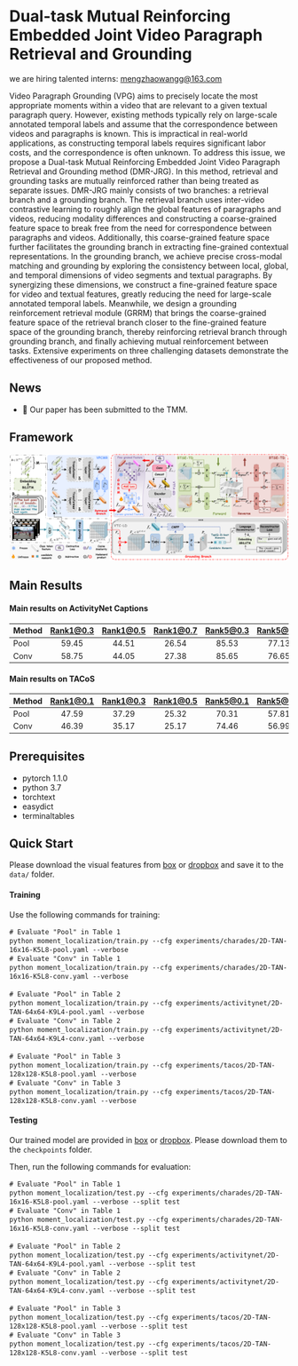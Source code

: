 # Dual-task Mutual Reinforcing Embedded Joint Video Paragraph Retrieval and Grounding

we are hiring talented interns: mengzhaowangg@163.com

Video Paragraph Grounding (VPG) aims to precisely locate the most appropriate moments within a video that are relevant to a given textual paragraph query. However, existing methods typically rely on large-scale annotated temporal labels and assume that the correspondence between videos and paragraphs is known. This is impractical in real-world applications, as constructing temporal labels requires significant labor costs, and the correspondence is often unknown. To address this issue, we propose a Dual-task Mutual Reinforcing Embedded Joint Video Paragraph Retrieval and Grounding method (DMR-JRG). In this method,  retrieval and grounding tasks are mutually reinforced rather than being treated as separate issues. DMR-JRG mainly consists of two branches: a retrieval branch and a grounding branch. The retrieval branch uses inter-video contrastive learning to roughly align the global features of paragraphs and videos, reducing modality differences and constructing a coarse-grained feature space to break free from the need for correspondence between paragraphs and videos. Additionally, this coarse-grained feature space further facilitates the grounding branch in extracting fine-grained contextual representations. In the grounding branch, we achieve precise cross-modal matching and grounding by exploring the consistency between local, global, and temporal dimensions of video segments and textual paragraphs. By synergizing these dimensions, we construct a fine-grained feature space for video and textual features, greatly reducing the need for large-scale annotated temporal labels. Meanwhile, we design a grounding reinforcement retrieval module (GRRM) that brings the coarse-grained feature space of the retrieval branch closer to the fine-grained feature space of the grounding branch, thereby reinforcing retrieval branch through grounding branch, and finally achieving mutual reinforcement between tasks. Extensive experiments on three challenging datasets demonstrate the effectiveness of our proposed method.


## News
- :beers: Our paper has been submitted to the TMM.

## Framework
![alt text](images/03.png)

## Main Results


#### Main results on ActivityNet Captions 
| Method | Rank1@0.3 | Rank1@0.5 | Rank1@0.7 | Rank5@0.3 | Rank5@0.5 | Rank5@0.7 |
| ---- |:-------------:| :-----:|:-----:|:-----:|:-----:|:-----:|
| Pool | 59.45 | 44.51 | 26.54 | 85.53 | 77.13 | 61.96 |
| Conv | 58.75 | 44.05 | 27.38 | 85.65 | 76.65 | 62.26 |

#### Main results on TACoS
| Method | Rank1@0.1 | Rank1@0.3 | Rank1@0.5 | Rank5@0.1 | Rank5@0.3 | Rank5@0.5 |
| ---- |:-------------:| :-----:|:-----:|:-----:|:-----:|:-----:|
| Pool | 47.59 | 37.29 | 25.32 | 70.31 | 57.81 | 45.04 |
| Conv | 46.39 | 35.17 | 25.17 | 74.46 | 56.99 | 44.24 |

## Prerequisites
- pytorch 1.1.0
- python 3.7
- torchtext
- easydict
- terminaltables


## Quick Start

Please download the visual features from [box](https://rochester.box.com/s/8znalh6y5e82oml2lr7to8s6ntab6mav) or [dropbox](https://www.dropbox.com/sh/dszrtb85nua2jqe/AABGAEQhPtqBIRpGPY3gZey6a?dl=0) and save it to the `data/` folder. 


#### Training
Use the following commands for training:
```
# Evaluate "Pool" in Table 1
python moment_localization/train.py --cfg experiments/charades/2D-TAN-16x16-K5L8-pool.yaml --verbose
# Evaluate "Conv" in Table 1
python moment_localization/train.py --cfg experiments/charades/2D-TAN-16x16-K5L8-conv.yaml --verbose

# Evaluate "Pool" in Table 2
python moment_localization/train.py --cfg experiments/activitynet/2D-TAN-64x64-K9L4-pool.yaml --verbose
# Evaluate "Conv" in Table 2
python moment_localization/train.py --cfg experiments/activitynet/2D-TAN-64x64-K9L4-conv.yaml --verbose

# Evaluate "Pool" in Table 3
python moment_localization/train.py --cfg experiments/tacos/2D-TAN-128x128-K5L8-pool.yaml --verbose
# Evaluate "Conv" in Table 3
python moment_localization/train.py --cfg experiments/tacos/2D-TAN-128x128-K5L8-conv.yaml --verbose
```

#### Testing
Our trained model are provided in [box](https://rochester.box.com/s/5cfp7a5snvl9uky30bu7mn1cb381w91v) or [dropbox](https://www.dropbox.com/sh/27i8wvwk9cw521f/AAA4FJVDFVQZSjBoWC2x8NAIa?dl=0). Please download them to the `checkpoints` folder.

Then, run the following commands for evaluation: 
```
# Evaluate "Pool" in Table 1
python moment_localization/test.py --cfg experiments/charades/2D-TAN-16x16-K5L8-pool.yaml --verbose --split test
# Evaluate "Conv" in Table 1
python moment_localization/test.py --cfg experiments/charades/2D-TAN-16x16-K5L8-conv.yaml --verbose --split test

# Evaluate "Pool" in Table 2
python moment_localization/test.py --cfg experiments/activitynet/2D-TAN-64x64-K9L4-pool.yaml --verbose --split test
# Evaluate "Conv" in Table 2
python moment_localization/test.py --cfg experiments/activitynet/2D-TAN-64x64-K9L4-conv.yaml --verbose --split test

# Evaluate "Pool" in Table 3
python moment_localization/test.py --cfg experiments/tacos/2D-TAN-128x128-K5L8-pool.yaml --verbose --split test
# Evaluate "Conv" in Table 3
python moment_localization/test.py --cfg experiments/tacos/2D-TAN-128x128-K5L8-conv.yaml --verbose --split test
```
